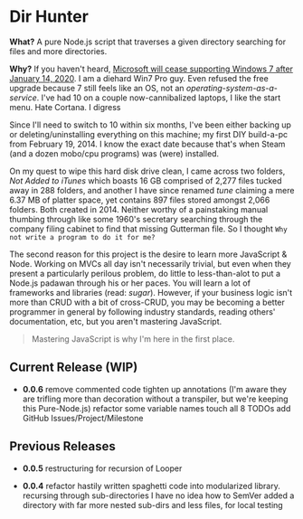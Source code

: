 # Dir Hunter

**What?** A pure Node.js script that traverses a given directory searching for files and more directories.

**Why?** If you haven't heard, [Microsoft will cease supporting Windows 7 after January 14, 2020](https://www.microsoft.com/en-us/microsoft-365/windows/end-of-windows-7-support). I am a diehard Win7 Pro guy. Even refused the free upgrade because 7 still feels like an OS, not an *operating-system-as-a-service*. I've had 10 on a couple now-cannibalized laptops, I like the start menu. Hate Cortana. I digress

Since I'll need to switch to 10 within six months, I've been either backing up or deleting/uninstalling everything on this machine; my first DIY build-a-pc from February 19, 2014. I know the exact date because that's when Steam (and a dozen mobo/cpu programs) was (were) installed.

On my quest to wipe this hard disk drive clean, I came across two folders, *Not Added to iTunes* which boasts 16 GB comprised of 2,277 files tucked away in 288 folders, and another I have since renamed *tune* claiming a mere 6.37 MB of platter space, yet contains 897 files stored amongst 2,066 folders. Both created in 2014. Neither worthy of a painstaking manual thumbing through like some 1960's secretary searching through the company filing cabinet to find that missing Gutterman file. So I thought ```Why not write a program to do it for me?```

The second reason for this project is the desire to learn more JavaScript & Node. Working on MVCs all day isn't necessarily trivial, but even when they present a particularly perilous problem, do little to less-than-alot to put a Node.js padawan through his or her paces. You will learn a lot of frameworks and libraries (read: *sugar*). However, if your business logic isn't more than CRUD with a bit of cross-CRUD, you may be becoming a better programmer in general by following industry standards, reading others' documentation, etc, but you aren't mastering JavaScript.

> Mastering JavaScript is why I'm here in the first place.  

## Current Release (WIP)
- **0.0.6** remove commented code
            tighten up annotations (I'm aware they are trifling more than decoration without a transpiler, but we're keeping this Pure-Node.js)
            refactor some variable names
            touch all 8 TODOs
            add GitHub Issues/Project/Milestone

## Previous Releases

- **0.0.5** restructuring for recursion of Looper

- **0.0.4** refactor hastily written spaghetti code into modularized library.
        recursing through sub-directories
        I have no idea how to SemVer
        added a directory with far more nested sub-dirs and less files, for local testing

